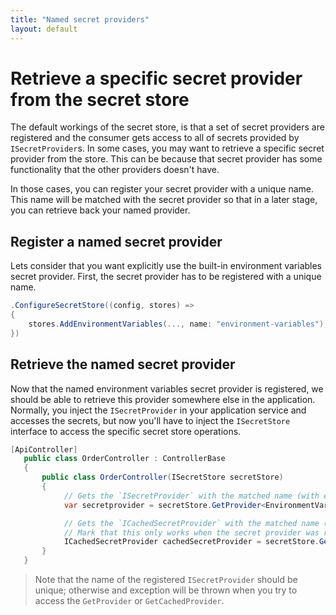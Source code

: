 ```yaml
---
title: "Named secret providers"
layout: default
---
```


# Retrieve a specific secret provider from the secret store

The default workings of the secret store, is that a set of secret providers are registered and the consumer gets access to all of secrets provided by `ISecretProvider`s.
In some cases, you may want to retrieve a specific secret provider from the store. This can be because that secret provider has some functionality that the other providers doesn't have.

In those cases, you can register your secret provider with a unique name. This name will be matched with the secret provider so that in a later stage, you can retrieve back your named provider.

## Register a named secret provider

Lets consider that you want explicitly use the built-in environment variables secret provider.
First, the secret provider has to be registered with a unique name. 

```csharp
.ConfigureSecretStore((config, stores) =>
{
    stores.AddEnvironmentVariables(..., name: "environment-variables");
})
```

## Retrieve the named secret provider

Now that the named environment variables secret provider is registered, we should be able to retrieve this provider somewhere else in the application.
Normally, you inject the `ISecretProvider` in your application service and accesses the secrets, but now you'll have to inject the `ISecretStore` interface to access the specific secret store operations.

```csharp
[ApiController]
   public class OrderController : ControllerBase
   {
       public class OrderController(ISecretStore secretStore)
       {
            // Gets the `ISecretProvider` with the matched name (with either using the `ISecretProvider` as return type or your own generic type).
            var secretprovider = secretStore.GetProvider<EnvironmentVariableSecretProvider>("environment-variables");

            // Gets the `ICachedSecretProvider` with the matched name (with either using the `ICachedSecretProvider` as return type or your own generic type).
            // Mark that this only works when the secret provider was regisered as a cached secret provider.
            ICachedSecretProvider cachedSecretProvider = secretStore.GetCachedProvider("your-cached-secret-provider");
       }
   }
```

> Note that the name of the registered `ISecretProvider` should be unique; otherwise and exception will be thrown when you try to access the `GetProvider` or `GetCachedProvider`.